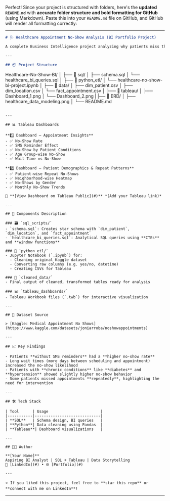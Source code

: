 Perfect! Since your project is structured with folders, here's the **updated `README.md`** with **accurate folder structure and bold formatting for GitHub** (using Markdown). Paste this into your `README.md` file on GitHub, and GitHub will render all formatting correctly:

---

```markdown
# 🩺 Healthcare Appointment No-Show Analysis (BI Portfolio Project)

A complete Business Intelligence project analyzing why patients miss their appointments. This end-to-end project includes **SQL data modeling**, **data cleaning in Python**, and **interactive dashboards in Tableau** to uncover patterns in patient behavior.

---

## 📦 Project Structure

```

Healthcare-No-Show-BI/
│
├── 📁 sql/
│   ├── schema.sql
│   └── healthcare\_bi\_queries.sql
│
├── 📁 python\_etl/
│   └── healthcare-no-show-bi-project.ipynb
│
├── 📁 data/
│   ├── dim\_patient.csv
│   ├── dim\_location.csv
│   └── fact\_appointment.csv
│
├── 📁 tableau/
│   ├── Dashboard\_1.png
│   └── Dashboard\_2.png
|
|── 📁 ERD/
│   ├── healthcare\_data\_modeling.png
│
└── README.md

```

---

## 📊 Tableau Dashboards

**1️⃣ Dashboard – Appointment Insights**
- ✅ No-Show Rate
- ✅ SMS Reminder Effect
- ✅ No-Show by Patient Conditions
- ✅ Age Group-wise No-Show
- ✅ Wait Time vs No-Show

**2️⃣ Dashboard – Patient Demographics & Repeat Patterns**
- ✅ Patient-wise Repeat No-Shows
- ✅ Neighborhood-wise Heatmap
- ✅ No-Shows by Gender
- ✅ Monthly No-Show Trends

🔗 **[View Dashboard on Tableau Public](#)** *(Add your Tableau link)*

---

## 📁 Components Description

### 🗃️ `sql_scripts/`
- `schema.sql`: Creates star schema with `dim_patient`, `dim_location`, and `fact_appointment`
- `healthcare_bi_queries.sql`: Analytical SQL queries using **CTEs** and **window functions**

### 🐍 `python_etl/`
- Jupyter Notebook (`.ipynb`) for:
  - Cleaning original Kaggle dataset
  - Converting raw columns (e.g. yes/no, datetime)
  - Creating CSVs for Tableau

### 🧼 `cleaned_data/`
- Final output of cleaned, transformed tables ready for analysis

### 📊 `tableau_dashboards/`
- Tableau Workbook files (`.twb`) for interactive visualization

---

## 📌 Dataset Source

> [Kaggle: Medical Appointment No Shows](https://www.kaggle.com/datasets/joniarroba/noshowappointments)

---

## 📈 Key Findings

- Patients **without SMS reminders** had a **higher no-show rate**
- Long wait times (more days between scheduling and appointment) increased the no-show likelihood
- Patients with **chronic conditions** like **diabetes** and **hypertension** showed slightly higher no-show behavior
- Some patients missed appointments **repeatedly**, highlighting the need for intervention

---

## 🛠 Tech Stack

| Tool      | Usage                       |
|-----------|-----------------------------|
| **SQL**   | Schema design, BI queries   |
| **Python**| Data cleaning using Pandas  |
| **Tableau**| Dashboard visualizations   |

---

## 👩‍💻 Author

**[Your Name]**  
Aspiring BI Analyst | SQL + Tableau | Data Storytelling  
🔗 [LinkedIn](#) • 🌐 [Portfolio](#)

---

⭐️ If you liked this project, feel free to **star this repo** or **connect with me on LinkedIn**!
```

---
